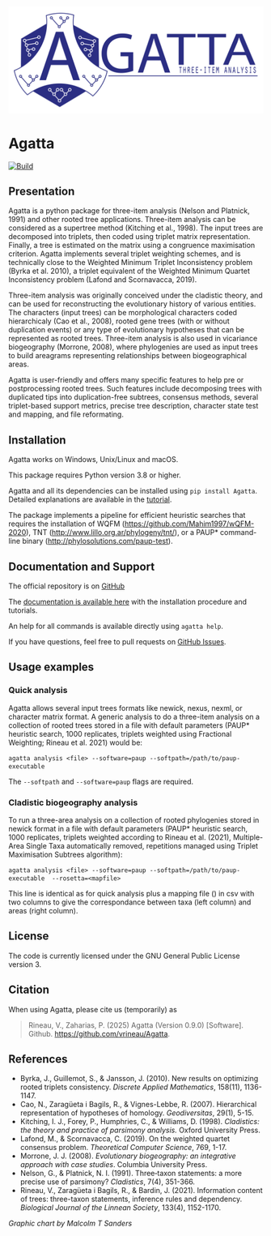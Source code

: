 <img src="https://github.com/vrineau/agatta/blob/main/agatta/agatta.png?raw=true" alt="agatta_logotype" width="700"/>

# Agatta

[![Build](https://github.com/vrineau/Agatta/actions/workflows/python-package.yml/badge.svg)](https://github.com/vrineau/Agatta/actions/workflows/python-package.yml)

## Presentation

Agatta is a python package for three-item analysis (Nelson and Platnick, 1991) and other rooted tree applications. Three-item analysis can be considered as a supertree method (Kitching et al., 1998). The input trees are decomposed into triplets, then coded using triplet matrix representation. Finally, a tree is estimated on the matrix using a congruence maximisation criterion. Agatta implements several triplet weighting schemes, and is technically close to the Weighted Minimum Triplet Inconsistency problem (Byrka et al. 2010), a triplet equivalent of the Weighted Minimum Quartet Inconsistency problem (Lafond and Scornavacca, 2019).

Three-item analysis was originally conceived under the cladistic theory, and can be used for reconstructing the evolutionary history of various entities. The characters (input trees) can be morphological characters coded hierarchicaly (Cao et al., 2008), rooted gene trees (with or without duplication events) or any type of evolutionary hypotheses that can be represented as rooted trees. Three-item analysis is also used in vicariance biogeography (Morrone, 2008), where phylogenies are used as input trees to build areagrams representing relationships between biogeographical areas.

Agatta is user-friendly and offers many specific features to help pre or postprocessing rooted trees. Such features include decomposing trees with duplicated tips into duplication-free subtrees, consensus methods, several triplet-based support metrics, precise tree description, character state test and mapping, and file reformating. 

## Installation

Agatta works on Windows, Unix/Linux and macOS.

This package requires Python version 3.8 or higher.

Agatta and all its dependencies can be installed using `pip install Agatta`. Detailed explanations are available in the [tutorial](https://vrineau.github.io/AgattaDocs/Tutorial.html).

The package implements a pipeline for efficient heuristic searches that requires the installation of WQFM (https://github.com/Mahim1997/wQFM-2020), TNT (http://www.lillo.org.ar/phylogeny/tnt/), or a PAUP* command-line binary (http://phylosolutions.com/paup-test).

## Documentation and Support

The official repository is on [GitHub](https://github.com/vrineau/Agatta)

The [documentation is available here](https://vrineau.github.io/AgattaDocs/intro.html) with the installation procedure and tutorials.

An help for all commands is available directly using `agatta help`.

If you have questions, feel free to pull requests on [GitHub Issues](https://github.com/vrineau/Agatta/issues).

## Usage examples

### Quick analysis

Agatta allows several input trees formats like newick, nexus, nexml, or character matrix format. A generic analysis to do a three-item analysis on a collection of rooted trees stored in a file with default parameters (PAUP* heuristic search, 1000 replicates, triplets weighted using Fractional Weighting; Rineau et al. 2021) would be:
```
agatta analysis <file> --software=paup --softpath=/path/to/paup-executable
```
The `--softpath` and `--software=paup` flags are required.

### Cladistic biogeography analysis

To run a three-area analysis on a collection of rooted phylogenies stored in newick format in a file with default parameters (PAUP* heuristic search, 1000 replicates, triplets weighted according to Rineau et al. (2021), Multiple-Area Single Taxa automatically removed, repetitions managed using Triplet Maximisation Subtrees algorithm):
```
agatta analysis <file> --software=paup --softpath=/path/to/paup-executable  --rosetta=<mapfile>
```
This line is identical as for quick analysis plus a mapping file (<mapfile>) in csv with two columns to give the correspondance between taxa (left column) and areas (right column). 

## License

The code is currently licensed under the GNU General Public License version 3.

## Citation

When using Agatta, please cite us (temporarily) as

> Rineau, V., Zaharias, P. (2025) Agatta (Version 0.9.0) [Software]. Github. https://github.com/vrineau/Agatta.

## References

* Byrka, J., Guillemot, S., & Jansson, J. (2010). New results on optimizing rooted triplets consistency. *Discrete Applied Mathematics*, 158(11), 1136-1147.
* Cao, N., Zaragüeta i Bagils, R., & Vignes-Lebbe, R. (2007). Hierarchical representation of hypotheses of homology. *Geodiversitas*, 29(1), 5-15.
* Kitching, I. J., Forey, P., Humphries, C., & Williams, D. (1998). *Cladistics: the theory and practice of parsimony analysis.* Oxford University Press.
* Lafond, M., & Scornavacca, C. (2019). On the weighted quartet consensus problem. *Theoretical Computer Science*, 769, 1-17.
* Morrone, J. J. (2008). *Evolutionary biogeography: an integrative approach with case studies*. Columbia University Press.
* Nelson, G., & Platnick, N. I. (1991). Three‐taxon statements: a more precise use of parsimony? *Cladistics*, 7(4), 351-366.
* Rineau, V., Zaragüeta i Bagils, R., & Bardin, J. (2021). Information content of trees: three-taxon statements, inference rules and dependency. *Biological Journal of the Linnean Society*, 133(4), 1152-1170.

*Graphic chart by Malcolm T Sanders*
